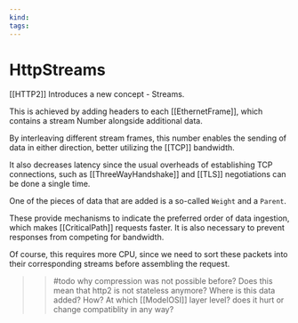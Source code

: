 ```yaml
---
kind:
tags:
---
```


# HttpStreams

\[\[HTTP2]] Introduces a new concept - Streams.

This is achieved by adding headers to each \[\[EthernetFrame]], which contains a stream Number alongside additional data.

By interleaving different stream frames, this number enables the sending of data in either direction, better utilizing the \[\[TCP]] bandwidth.

It also decreases latency since the usual overheads of establishing TCP connections, such as \[\[ThreeWayHandshake]] and \[\[TLS]] negotiations can be done a single time.

One of the pieces of data that are added is a so-called `Weight` and a `Parent`.

These provide mechanisms to indicate the preferred order of data ingestion, which makes \[\[CriticalPath]] requests faster. It is also necessary to prevent responses from competing for bandwidth.

Of course, this requires more CPU, since we need to sort these packets into their corresponding streams before assembling the request.

> > \#todo
> > why compression was not possible before?
> > Does this mean that http2 is not stateless anymore?
> > Where is this data added? How? At which \[\[ModelOSI]] layer level? does it hurt or change compatiblity in any way?
